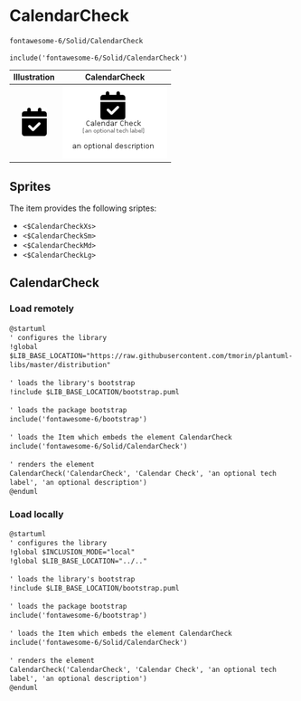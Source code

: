 # CalendarCheck


```text
fontawesome-6/Solid/CalendarCheck
```

```text
include('fontawesome-6/Solid/CalendarCheck')
```



| Illustration | CalendarCheck |
| :---: | :---: |
| ![illustration for Illustration](../../fontawesome-6/Solid/CalendarCheck.png) | ![illustration for CalendarCheck](../../fontawesome-6/Solid/CalendarCheck.Local.png) |



## Sprites
The item provides the following sriptes:

- `<$CalendarCheckXs>`
- `<$CalendarCheckSm>`
- `<$CalendarCheckMd>`
- `<$CalendarCheckLg>`





## CalendarCheck

### Load remotely
```plantuml
@startuml
' configures the library
!global $LIB_BASE_LOCATION="https://raw.githubusercontent.com/tmorin/plantuml-libs/master/distribution"

' loads the library's bootstrap
!include $LIB_BASE_LOCATION/bootstrap.puml

' loads the package bootstrap
include('fontawesome-6/bootstrap')

' loads the Item which embeds the element CalendarCheck
include('fontawesome-6/Solid/CalendarCheck')

' renders the element
CalendarCheck('CalendarCheck', 'Calendar Check', 'an optional tech label', 'an optional description')
@enduml
```

### Load locally
```plantuml
@startuml
' configures the library
!global $INCLUSION_MODE="local"
!global $LIB_BASE_LOCATION="../.."

' loads the library's bootstrap
!include $LIB_BASE_LOCATION/bootstrap.puml

' loads the package bootstrap
include('fontawesome-6/bootstrap')

' loads the Item which embeds the element CalendarCheck
include('fontawesome-6/Solid/CalendarCheck')

' renders the element
CalendarCheck('CalendarCheck', 'Calendar Check', 'an optional tech label', 'an optional description')
@enduml
```

